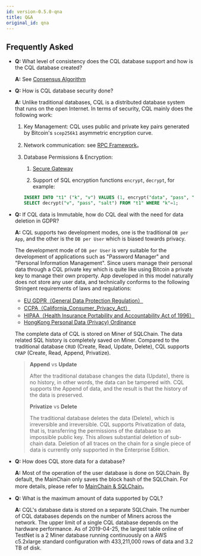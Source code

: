 ```yaml
---
id: version-0.5.0-qna
title: Q&A
original_id: qna
---
```


## Frequently Asked

- **Q:** What level of consistency does the CQL database support and how is the CQL database created?
    
    **A:** See [Consensus Algorithm](./arch#consensus-algorithm)

- **Q:** How is CQL database security done?
    
    **A:** Unlike traditional databases, CQL is a distributed database system that runs on the open Internet. In terms of security, CQL mainly does the following work:
    
    1. Key Management: CQL uses public and private key pairs generated by Bitcoin's `scep256k1` asymmetric encryption curve.
    
    2. Network communication: see [RPC Framework](./arch_network)。
    
    3. Database Permissions & Encryption:
        
        1. [Secure Gateway](./advanced_secure_gateway)
        
        2. Support of SQL encryption functions `encrypt`, `decrypt`, for example:
        
        ```sql
        INSERT INTO "t1" ("k", "v") VALUES (1, encrypt("data", "pass", "salt"));
        SELECT decrypt("v", "pass", "salt") FROM "t1" WHERE "k"=1;
        ```

- **Q:** If CQL data is Immutable, how do CQL deal with the need for data deletion in GDPR?
    
    **A:** CQL supports two development modes, one is the traditional `DB per App`, and the other is the `DB per User` which is biased towards privacy.
    
    The development mode of `DB per User` is very suitable for the development of applications such as "Password Manager" and "Personal Information Management". Since users manage their personal data through a CQL private key which is quite like using Bitcoin a private key to manage their own property. App developed in this model naturally does not store any user data, and technically conforms to the following Stringent requirements of laws and regulations:
    
    - [EU GDPR（General Data Protection Regulation）](https://gdpr-info.eu/)
    - [CCPA（California_Consumer_Privacy_Act）](https://en.wikipedia.org/wiki/California_Consumer_Privacy_Act)
    - [HIPAA（Health Insurance Portability and Accountability Act of 1996）](https://en.wikipedia.org/wiki/Health_Insurance_Portability_and_Accountability_Act)
    - [HongKong Personal Data (Privacy) Ordinance](https://www.elegislation.gov.hk/hk/cap486)
    
    The complete data of CQL is stored on Miner of SQLChain. The data related SQL history is completely saved on Miner. Compared to the traditional database `CRUD` (Create, Read, Update, Delete), CQL supports `CRAP` (Create, Read, Append, Privatize).
    
    > **Append** vs **Update**
    > 
    > After the traditional database changes the data (Update), there is no history, in other words, the data can be tampered with. CQL supports the Append of data, and the result is that the history of the data is preserved.
    > 
    > **Privatize** vs **Delete**
    > 
    > The traditional database deletes the data (Delete), which is irreversible and irreversible. CQL supports Privatization of data, that is, transferring the permissions of the database to an impossible public key. This allows substantial deletion of sub-chain data. Deletion of all traces on the chain for a single piece of data is currently only supported in the Enterprise Edition.

- **Q:** How does CQL store data for a database?
    
    **A:** Most of the operation of the user database is done on SQLChain. By default, the MainChain only saves the block hash of the SQLChain. For more details, please refer to [MainChain & SQLChain](./arch_layers#mainchain-sqlchain)。

- **Q:** What is the maximum amount of data supported by CQL?
    
    **A:** CQL's database data is stored on a separate SQLChain. The number of CQL databases depends on the number of Miners across the network. The upper limit of a single CQL database depends on the hardware performance. As of 2019-04-25, the largest table online of TestNet is a 2 Miner database running continuously on a AWS c5.2xlarge standard configuration with 433,211,000 rows of data and 3.2 TB of disk.